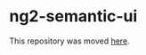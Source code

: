 # ng2-semantic-ui
This repository was moved [here](https://github.com/nikita-fuchs/ngx-ng2-semantic-ui).

